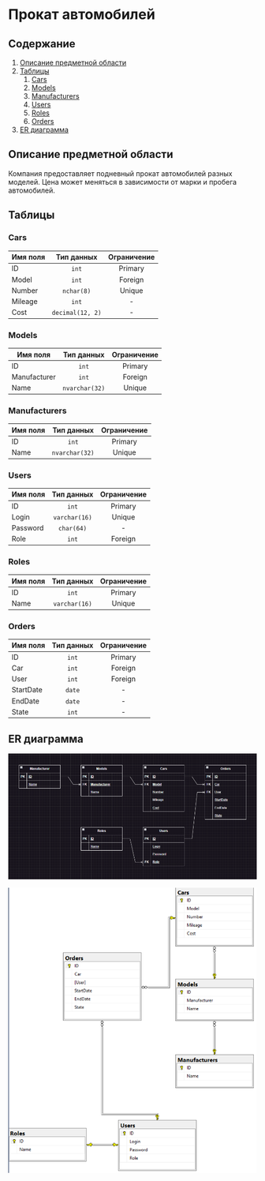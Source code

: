 # Прокат автомобилей

## Содержание

1. [Описание предметной области](#описание-предметной-области)
2. [Таблицы](#таблицы)
   1. [Cars](#cars)
   2. [Models](#models)
   3. [Manufacturers](#manufacturers)
   4. [Users](#users)
   5. [Roles](#roles)
   6. [Orders](#orders)
3. [ER диаграмма](#er-диаграмма)


## Описание предметной области

Компания предоставляет подневный прокат автомобилей разных моделей. Цена может меняться в зависимости от марки и пробега автомобилей.

## Таблицы

### Cars

| Имя поля |    Тип данных    | Ограничение |
|----------|:----------------:|:-----------:|
| ID       |      `int`       |   Primary   |
| Model    |      `int`       |   Foreign   |
| Number   |    `nchar(8)`    |   Unique    |
| Mileage  |      `int`       |      -      |
| Cost     | `decimal(12, 2)` |      -      |


### Models

| Имя поля     |   Тип данных   | Ограничение |
|--------------|:--------------:|:-----------:|
| ID           |     `int`      |   Primary   |
| Manufacturer |     `int`      |   Foreign   |
| Name         | `nvarchar(32)` |   Unique    |

### Manufacturers

| Имя поля |   Тип данных   | Ограничение |
|----------|:--------------:|:-----------:|
| ID       |     `int`      |   Primary   |
| Name     | `nvarchar(32)` |   Unique    |

### Users

| Имя поля |  Тип данных   | Ограничение |
|----------|:-------------:|:-----------:|
| ID       |     `int`     |   Primary   |
| Login    | `varchar(16)` |   Unique    |
| Password |  `char(64)`   |      -      |
| Role     |     `int`     |   Foreign   |

### Roles

| Имя поля |  Тип данных   | Ограничение |
|----------|:-------------:|:-----------:|
| ID       |     `int`     |   Primary   |
| Name     | `varchar(16)` |   Unique    |


### Orders

| Имя поля  | Тип данных | Ограничение |
|-----------|:----------:|:-----------:|
| ID        |   `int`    |   Primary   |
| Car       |   `int`    |   Foreign   |
| User      |   `int`    |   Foreign   |
| StartDate |   `date`   |      -      |
| EndDate   |   `date`   |      -      |
| State     |   `int`    |      -      |

## ER диаграмма

![ER Diagram](attachments/er-diagram.png "DrawIO concept")

![SSMS Diagram](attachments/ssms-diagram.png "Microsoft SSMS diagram")

